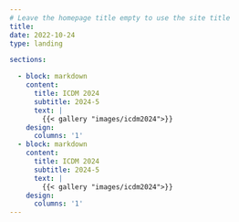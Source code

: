 ```yaml
---
# Leave the homepage title empty to use the site title
title: 
date: 2022-10-24
type: landing

sections:

  - block: markdown
    content:
      title: ICDM 2024
      subtitle: 2024-5
      text: |
        {{< gallery "images/icdm2024">}}
    design:
      columns: '1'
  - block: markdown
    content:
      title: ICDM 2024
      subtitle: 2024-5
      text: |
        {{< gallery "images/icdm2024">}}
    design:
      columns: '1'
---
```

